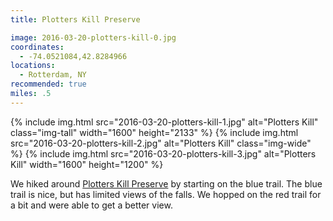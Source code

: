 ```yaml
---
title: Plotters Kill Preserve

image: 2016-03-20-plotters-kill-0.jpg
coordinates:
  - -74.0521084,42.8284966
locations:
  - Rotterdam, NY
recommended: true
miles: .5
---
```


<div class="photos">
{% include img.html src="2016-03-20-plotters-kill-1.jpg" alt="Plotters Kill" class="img-tall" width="1600" height="2133" %} {% include img.html src="2016-03-20-plotters-kill-2.jpg"  alt="Plotters Kill" class="img-wide" %}
{% include img.html src="2016-03-20-plotters-kill-3.jpg"  alt="Plotters Kill" width="1600" height="1200" %}
</div>

We hiked around [Plotters Kill Preserve](http://www.alltrails.com/trail/us/new-york/plotter-kill-preserve) by starting on the blue trail. The blue trail is nice, but has limited views of the falls. We hopped on the red trail for a bit and were able to get a better view.
